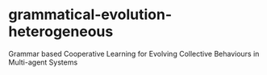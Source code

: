 # grammatical-evolution-heterogeneous
Grammar based Cooperative Learning for Evolving Collective Behaviours in Multi-agent Systems
